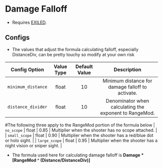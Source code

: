 # Damage Falloff
- Requires [EXILED](https://github.com/galaxy119/EXILED/).

## Configs
- The values that adjust the formula calculating falloff, especially DistanceDiv, can be pretty touchy so modify at your own risk

| Config Option | Value Type | Default Value | Description |
|:------------------------:|:----------:|:-------------:|:------------------------------------------:|
| `minimum_distance` | float | 10 | Minimum distance for damage falloff to activate. |
| `distance_divider` | float | 10 | Denominator when calculating the exponent to RangeMod. |
#The following three apply to the RangeMod portion of the formula below
| `no_scope` | float | 0.85 | Multiplier when the shooter has no scope attached. |
| `small_scope` | float | 0.90 | Multiplier when the shooter has a red/blue dot or holo sight. |
| `large_scope` | float | 0.95 | Multiplier when the shooter has a night vision or sniper sight. |

- The formula used here for calculating damage falloff is __Damage * [RangeMod ^ (Distance/DistanceDiv)]__
